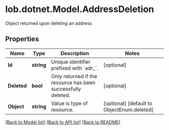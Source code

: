 # lob.dotnet.Model.AddressDeletion
Object returned upon deleting an address

## Properties

Name | Type | Description | Notes
------------ | ------------- | ------------- | -------------
**Id** | **string** | Unique identifier prefixed with &#x60;adr_&#x60;. | [optional] 
**Deleted** | **bool** | Only returned if the resource has been successfully deleted. | [optional] 
**Object** | **string** | Value is type of resource. | [optional] [default to ObjectEnum.deleted]

[[Back to Model list]](../README.md#documentation-for-models) [[Back to API list]](../README.md#documentation-for-api-endpoints) [[Back to README]](../README.md)

